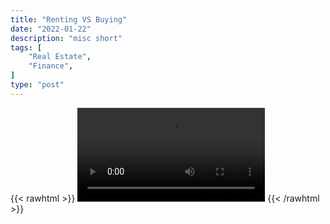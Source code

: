```yaml
---
title: "Renting VS Buying"
date: "2022-01-22"
description: "misc short"
tags: [
    "Real Estate",
    "Finance",
]
type: "post"
---
```

{{< rawhtml >}}
    <video width="auto" height="auto" controls>
        <source src="https://clips.dev00ps.com/MISC/renting_vs_buying.mp4" type="video/mp4"> 
    </video>
{{< /rawhtml >}}    
